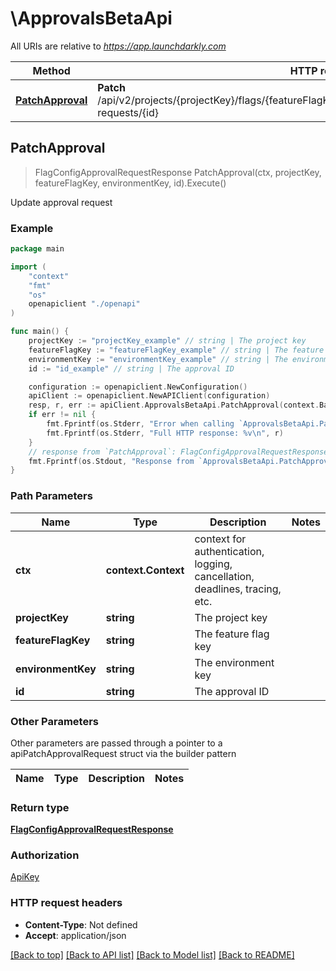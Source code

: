 # \ApprovalsBetaApi

All URIs are relative to *https://app.launchdarkly.com*

Method | HTTP request | Description
------------- | ------------- | -------------
[**PatchApproval**](ApprovalsBetaApi.md#PatchApproval) | **Patch** /api/v2/projects/{projectKey}/flags/{featureFlagKey}/environments/{environmentKey}/approval-requests/{id} | Update approval request



## PatchApproval

> FlagConfigApprovalRequestResponse PatchApproval(ctx, projectKey, featureFlagKey, environmentKey, id).Execute()

Update approval request



### Example

```go
package main

import (
    "context"
    "fmt"
    "os"
    openapiclient "./openapi"
)

func main() {
    projectKey := "projectKey_example" // string | The project key
    featureFlagKey := "featureFlagKey_example" // string | The feature flag key
    environmentKey := "environmentKey_example" // string | The environment key
    id := "id_example" // string | The approval ID

    configuration := openapiclient.NewConfiguration()
    apiClient := openapiclient.NewAPIClient(configuration)
    resp, r, err := apiClient.ApprovalsBetaApi.PatchApproval(context.Background(), projectKey, featureFlagKey, environmentKey, id).Execute()
    if err != nil {
        fmt.Fprintf(os.Stderr, "Error when calling `ApprovalsBetaApi.PatchApproval``: %v\n", err)
        fmt.Fprintf(os.Stderr, "Full HTTP response: %v\n", r)
    }
    // response from `PatchApproval`: FlagConfigApprovalRequestResponse
    fmt.Fprintf(os.Stdout, "Response from `ApprovalsBetaApi.PatchApproval`: %v\n", resp)
}
```

### Path Parameters


Name | Type | Description  | Notes
------------- | ------------- | ------------- | -------------
**ctx** | **context.Context** | context for authentication, logging, cancellation, deadlines, tracing, etc.
**projectKey** | **string** | The project key | 
**featureFlagKey** | **string** | The feature flag key | 
**environmentKey** | **string** | The environment key | 
**id** | **string** | The approval ID | 

### Other Parameters

Other parameters are passed through a pointer to a apiPatchApprovalRequest struct via the builder pattern


Name | Type | Description  | Notes
------------- | ------------- | ------------- | -------------





### Return type

[**FlagConfigApprovalRequestResponse**](FlagConfigApprovalRequestResponse.md)

### Authorization

[ApiKey](../README.md#ApiKey)

### HTTP request headers

- **Content-Type**: Not defined
- **Accept**: application/json

[[Back to top]](#) [[Back to API list]](../README.md#documentation-for-api-endpoints)
[[Back to Model list]](../README.md#documentation-for-models)
[[Back to README]](../README.md)

